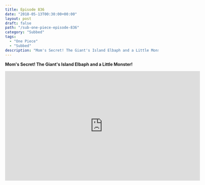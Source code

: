 ```yaml
---
title: Episode 836
date: "2018-05-13T00:30:00+00:00"
layout: post
draft: false
path: "/sub-one-piece-episode-836"
category: "Subbed"
tags:
  - "One Piece"
  - "Subbed"
description: "Mom's Secret! The Giant's Island Elbaph and a Little Monster!"
---
```


**Mom's Secret! The Giant's Island Elbaph and a Little Monster!**

<iframe width="640" height="360" src="https://www.rapidvideo.com/e/G6FRPH7O7O" frameborder="0" marginwidth=0 marginheight=0 scrolling=no allowfullscreen></iframe>

